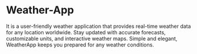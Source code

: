 # Weather-App
It is a user-friendly weather application that provides real-time weather data for any location worldwide. Stay updated with accurate forecasts, customizable units, and interactive weather maps. Simple and elegant, WeatherApp keeps you prepared for any weather conditions.
